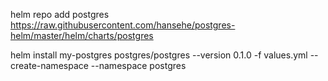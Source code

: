 
helm repo add postgres https://raw.githubusercontent.com/hansehe/postgres-helm/master/helm/charts/postgres

helm install my-postgres postgres/postgres --version 0.1.0 -f values.yml --create-namespace --namespace postgres
